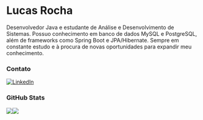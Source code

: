 

<h1>
    <span>Lucas Rocha</span>
</h1>

Desenvolvedor Java e estudante de Análise e Desenvolvimento de Sistemas. Possuo conhecimento em banco de dados MySQL e PostgreSQL, além de frameworks como Spring Boot e JPA/Hibernate. Sempre em constante estudo e à procura de novas oportunidades para expandir meu conhecimento.
<!--
[![Preview](https://img.shields.io/badge/Portfolio-000?style=for-the-badge&logo=github&logoColor=FF00F6)](https://elidianaandrade.github.io/)
[![GitHub Page](https://img.shields.io/badge/elidianaandrade.github.io-67136f?style=for-the-badge)](https://elidianaandrade.github.io/)
-->

### Contato

[![LinkedIn](https://img.shields.io/badge/-LinkedIn-000?style=for-the-badge&logo=linkedin&logoColor=FF5722&color=FFFFFF)](https://www.linkedin.com/in/lucas-rocha-a58233225/)


### GitHub Stats

<div style="display: flex; flex-direction: row;">
 <img class="img" src="https://github-readme-stats.vercel.app/api?username=lucass-rocha&show_icons=true&theme=vision-friendly-dark" />
 <img class="img" src="https://github-readme-stats.vercel.app/api/top-langs/?username=lucass-rocha&theme=vision-friendly-dark&layout=compact" />
</div>
<!--[![Most Used Languages](https://github-readme-stats-git-masterrstaa-rickstaa.vercel.app/api/top-langs/?username=elidianaandrade&line_height=10&card_width=290&layout=compact&hide_title=false&count_private=true&langs_count=5&show_icons=true&title_color=FF00F6&hide=html,css,scss&bg_color=000&text_color=8B8B8B&border_radius=3&border_color=561760&count_private=true)](https://github.com/elidianaandrade/github-readme-stats)-->
